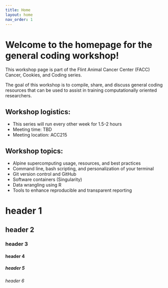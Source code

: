 ```yaml
---
title: Home
layout: home
nav_order: 1
---
```


# Welcome to the homepage for the general coding workshop!
This workshop page is part of the Flint Animal Cancer Center (FACC) Cancer, Cookies, and Coding series.

The goal of this workshop is to compile, share, and discuss general coding resources that can be used to assist in training computationally oriented researchers.


## Workshop logistics: 
- This series will run every other week for 1.5-2 hours
- Meeting time: TBD
- Meeting location: ACC215


## Workshop topics:
- Alpine supercomputing usage, resources, and best practices
- Command line, bash scripting, and personalization of your terminal
- Git version control and GitHub
- Software containers (Singularity)
- Data wrangling using R
- Tools to enhance reproducible and transparent reporting

# header 1
## header 2
### header 3
#### header 4
##### header 5
###### header 6


[Just the Docs]: https://just-the-docs.github.io/just-the-docs/
[GitHub Pages]: https://docs.github.com/en/pages
[README]: https://github.com/just-the-docs/just-the-docs-template/blob/main/README.md
[Jekyll]: https://jekyllrb.com
[GitHub Pages / Actions workflow]: https://github.blog/changelog/2022-07-27-github-pages-custom-github-actions-workflows-beta/
[use this template]: https://github.com/just-the-docs/just-the-docs-template/generate
